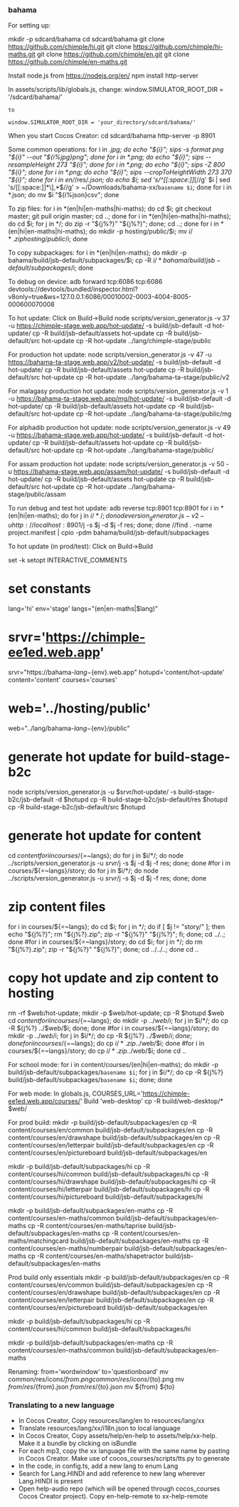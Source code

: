 ### bahama
 
For setting up:

mkdir -p sdcard/bahama
cd sdcard/bahama
git clone https://github.com/chimple/hi.git
git clone https://github.com/chimple/hi-maths.git
git clone https://github.com/chimple/en.git
git clone https://github.com/chimple/en-maths.git

Install node.js from https://nodejs.org/en/
npm install http-server

In assets/scripts/lib/globals.js,
change:
    window.SIMULATOR_ROOT_DIR = '/sdcard/bahama/'

    to

    window.SIMULATOR_ROOT_DIR = 'your_directory/sdcard/bahama/'


When you start Cocos Creator:
cd sdcard/bahama
http-server -p 8901


Some common operations:
for i in *.jpg; do echo "${i}"; sips -s format png "${i}" --out "${i%jpg}png"; done
for i in *.png; do echo "${i}"; sips --resampleHeight 273  "${i}"; done
for i in *.png; do echo "${i}"; sips -Z 800  "${i}"; done
for i in *.png; do echo "${i}"; sips --cropToHeightWidth 273 370  "${i}"; done
for i in en/*/res/*.json; do echo $i; sed 's/^[[:space:]]*\[//g' $i | sed 's/[[:space:]]*\],*$//g' > ~/Downloads/bahama-xx/`basename $i`; done
for i in *.json; do mv $i "${i%json}csv"; done

To zip files:
for i in *(en|hi|en-maths|hi-maths); do cd $i; git checkout master; git pull origin master; cd ..; done
for i in *(en|hi|en-maths|hi-maths); do cd $i; for j in */; do zip -r "${j%?}" "${j%?}"; done; cd ..; done
for i in *(en|hi|en-maths|hi-maths); do mkdir -p hosting/public/$i; mv $i/*.zip hosting/public/$i; done

To copy subpackages:
for i in *(en|hi|en-maths); do mkdir -p bahama/build/jsb-default/subpackages/$i; cp -R $i/* bahama/build/jsb-default/subpackages/$i; done


To debug on device:
adb forward tcp:6086 tcp:6086
devtools://devtools/bundled/inspector.html?v8only=true&ws=127.0.0.1:6086/00010002-0003-4004-8005-000600070008

To hot update:
Click on Build->Build
node scripts/version_generator.js -v 37 -u https://chimple-stage.web.app/hot-update/ -s build/jsb-default -d hot-update/
cp -R build/jsb-default/assets hot-update
cp -R build/jsb-default/src hot-update
cp -R hot-update ../lang/chimple-stage/public

For production hot update:
node scripts/version_generator.js -v 47 -u https://bahama-ta-stage.web.app/v2/hot-update/ -s build/jsb-default -d hot-update/
cp -R build/jsb-default/assets hot-update
cp -R build/jsb-default/src hot-update
cp -R hot-update ../lang/bahama-ta-stage/public/v2

For malagasy production hot update:
node scripts/version_generator.js -v 1 -u https://bahama-ta-stage.web.app/mg/hot-update/ -s build/jsb-default -d hot-update/
cp -R build/jsb-default/assets hot-update
cp -R build/jsb-default/src hot-update
cp -R hot-update ../lang/bahama-ta-stage/public/mg

For alphadib production hot update:
node scripts/version_generator.js -v 49 -u https://bahama-stage.web.app/hot-update/ -s build/jsb-default -d hot-update/
cp -R build/jsb-default/assets hot-update
cp -R build/jsb-default/src hot-update
cp -R hot-update ../lang/bahama-stage/public/

For assam production hot update:
node scripts/version_generator.js -v 50 -u https://bahama-stage.web.app/assam/hot-update/ -s build/jsb-default -d hot-update/
cp -R build/jsb-default/assets hot-update
cp -R build/jsb-default/src hot-update
cp -R hot-update ../lang/bahama-stage/public/assam

To run debug and test hot update:
adb reverse tcp:8901 tcp:8901
for i in *(en|hi|en-maths); do for j in $i/*/; do node version_generator.js -v 2 -u http://localhost:8901/$j -s $j -d $j -f res; done; done
//find . -name project.manifest | cpio -pdm bahama/build/jsb-default/subpackages 

To hot update (in prod/test):
Click on Build->Build

set -k
setopt INTERACTIVE_COMMENTS
# set constants
lang='hi'
env='stage'
langs="(en|en-maths|$lang)"
# srvr='https://chimple-ee1ed.web.app'
srvr="https://bahama-${lang}-${env}.web.app"
hotupd='content/hot-update'
content='content'
courses='courses'
# web='../hosting/public'
web="../lang/bahama-${lang}-${env}/public"
# generate hot update for build-stage-b2c
node scripts/version_generator.js -u $srvr/hot-update/ -s build-stage-b2c/jsb-default -d $hotupd
cp -R build-stage-b2c/jsb-default/res $hotupd
cp -R build-stage-b2c/jsb-default/src $hotupd
# generate hot update for content
cd $content
for i in courses/${=~langs}; do for j in $i/*/; do node ../scripts/version_generator.js -u $srvr/$j -s $j -d $j -f res; done; done
#for i in courses/${=~langs}/story; do for j in $i/*/; do node ../scripts/version_generator.js -u $srvr/$j -s $j -d $j -f res; done; done
# zip content files
for i in courses/${=~langs}; do cd $i; for j in */; do if [ $j != "story/" ]; then echo "${j%?}"; rm "${j%?}.zip"; zip -r "${j%?}" "${j%?}"; fi; done; cd ../..; done
#for i in courses/${=~langs}/story; do cd $i; for j in */; do rm "${j%?}.zip"; zip -r "${j%?}" "${j%?}"; done; cd ../../..; done
cd ..
# copy hot update and zip content to hosting
rm -rf $web/hot-update; mkdir -p $web/hot-update; cp -R $hotupd $web
cd $content
for i in courses/${=~langs}; do mkdir -p ../$web/$i; for j in $i/*/; do cp -R ${j%?} ../$web/$i; done; done
#for i in courses/${=~langs}/story; do mkdir -p ../$web/$i; for j in $i/*/; do cp -R ${j%?} ../$web/$i; done; done
for i in courses/${=~langs}; do cp $i/*.zip ../$web/$i; done
#for i in courses/${=~langs}/story; do cp $i/*.zip ../$web/$i; done
cd ..

For school mode:
for i in content/courses/(en|hi|en-maths); do mkdir -p build/jsb-default/subpackages/`basename $i`; for j in $i/*/; do cp -R ${j%?} build/jsb-default/subpackages/`basename $i`; done; done

For web mode:
In globals.js, COURSES_URL='https://chimple-ee1ed.web.app/courses/' 
Build 'web-desktop' 
cp -R build/web-desktop/* $web/

For prod build:
mkdir -p build/jsb-default/subpackages/en
cp -R content/courses/en/common build/jsb-default/subpackages/en
cp -R content/courses/en/drawshape build/jsb-default/subpackages/en
cp -R content/courses/en/letterpair build/jsb-default/subpackages/en
cp -R content/courses/en/pictureboard build/jsb-default/subpackages/en

mkdir -p build/jsb-default/subpackages/hi
cp -R content/courses/hi/common build/jsb-default/subpackages/hi
cp -R content/courses/hi/drawshape build/jsb-default/subpackages/hi
cp -R content/courses/hi/letterpair build/jsb-default/subpackages/hi
cp -R content/courses/hi/pictureboard build/jsb-default/subpackages/hi

mkdir -p build/jsb-default/subpackages/en-maths
cp -R content/courses/en-maths/common build/jsb-default/subpackages/en-maths
cp -R content/courses/en-maths/taprise build/jsb-default/subpackages/en-maths
cp -R content/courses/en-maths/matchingcard build/jsb-default/subpackages/en-maths
cp -R content/courses/en-maths/numberpair build/jsb-default/subpackages/en-maths
cp -R content/courses/en-maths/shapetractor build/jsb-default/subpackages/en-maths

Prod build only essentials
mkdir -p build/jsb-default/subpackages/en
cp -R content/courses/en/common build/jsb-default/subpackages/en
cp -R content/courses/en/drawshape build/jsb-default/subpackages/en
cp -R content/courses/en/letterpair build/jsb-default/subpackages/en
cp -R content/courses/en/pictureboard build/jsb-default/subpackages/en

mkdir -p build/jsb-default/subpackages/hi
cp -R content/courses/hi/common build/jsb-default/subpackages/hi

mkdir -p build/jsb-default/subpackages/en-maths
cp -R content/courses/en-maths/common build/jsb-default/subpackages/en-maths

Renaming:
from='wordwindow'
to='questionboard'
mv common/res/icons/${from}.png common/res/icons/${to}.png
mv ${from}/res/${from}.json ${from}/res/${to}.json
mv ${from} ${to}


### Translating to a new language
- In Cocos Creator, Copy resources/lang/en to resources/lang/xx
- Translate resources/lang/xx/i18n.json to local language
- In Cocos Creator, Copy assets/help/en-help to assets/help/xx-help. Make it a bundle by clicking on isBundle
- For each mp3, copy the xx language file with the same name by pasting in Cocos Creator. Make use of cocos_courses/scripts/tts.py to generate
- In the code, in config.ts, add a new lang to enum Lang
- Search for Lang.HINDI and add reference to new lang wherever Lang.HINDI is present
- Open help-audio repo (which will be opened through cocos_courses Cocos Creator project). Copy en-help-remote to xx-help-remote